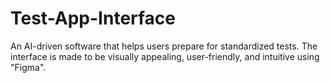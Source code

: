 # Test-App-Interface
An AI-driven software that helps users prepare for standardized tests. The interface is made to be visually appealing, user-friendly, and intuitive using "Figma".

